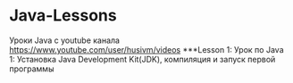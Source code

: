 # Java-Lessons
Уроки Java с youtube канала https://www.youtube.com/user/husivm/videos
***Lesson 1: Урок по Java 1: Установка Java Development Kit(JDK), компиляция и запуск первой программы
